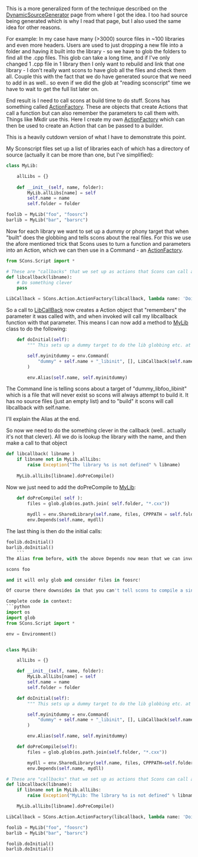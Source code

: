 
This is a more generalized form of the technique described on the [DynamicSourceGenerator](DynamicSourceGenerator) page from where I got the idea.  I too had source being generated which is why I read that page, but I also used the same idea for other reasons. 

For example: In my case have many (>3000) source files in ~100 libraries and even more headers.  Users are used to just dropping a new file into a folder and having it built into the library - so we have to glob the folders to find all the .cpp files.   This glob can take a long time, and if I've only changed 1 .cpp file in 1 library then I only want to rebuild and link that one library - I don't really want scons to have glob all the files and check them all.  Couple this with the fact that we do have generated source that we need to add in as well.. so even if we did the glob at "reading sconscript" time we have to wait to get the full list later on. 

End result is I need to call scons at build time to do stuff.  Scons has something called [ActionFactory](ActionFactory).  These are objects that create Actions that call a function but can also remember the parameters to call them with.  Things like Mkdir use this.  Here I create my own [ActionFactory](ActionFactory) which can then be used to create an Action that can be passed to a builder. 

This is a heavily cutdown version of what I have to demonstrate this point. 

My Sconscript files set up a list of libraries each of which has a directory of source (actually it can be more than one, but I've simplified): 


```python
class MyLib:

    allLibs = {}
    
    def __init__(self, name, folder):
        MyLib.allLibs[name] = self
        self.name = name
        self.folder = folder

foolib = MyLib("foo", "foosrc")
barlib = MyLib("bar", "barsrc")
```
Now for each library we want to set up a dummy or phony target that when "built" does the globbing and tells scons about the real files.  For this we use the afore mentioned trick that Scons uses to turn a function and parameters into an Action, which we can then use in a Command - an [ActionFactory](ActionFactory). 


```python
from SCons.Script import *

# These are "callbacks" that we set up as actions that Scons can call at build time.
def libcallback(libname):
    # Do something clever
    pass

LibCallback = SCons.Action.ActionFactory(libcallback, lambda name: 'Doing "%s"' % name)
```
So a call to [LibCallBack](LibCallBack) now creates a Action object that "remembers" the parameter it was called with, and when invoked will call my libcallback function with that parameter.  This means I can now add a method to [MyLib](MyLib) class to do the following: 


```python
    def doInitial(self):
        """ This sets up a dummy target to do the lib globbing etc. at build time """

        self.myinitdummy = env.Command(
            "dummy" + self.name + "_libinit", [], LibCallback(self.name)
        )

        env.Alias(self.name, self.myinitdummy)
```
The Command line is telling scons about a target of "dummy_libfoo_libinit" which is a file that will never exist so scons will always attempt to build it.  It has no source files (just an empty list) and to "build" it scons will call libcallback with self.name. 

I'll explain the Alias at the end. 

So now we need to do the something clever in the callback (well.. actually it's not that clever).  All we do is lookup the library with the name, and then make a call to that object 


```python
def libcallback( libname )
    if libname not in MyLib.allLibs:
        raise Exception("The library %s is not defined" % libname)
    
    MyLib.allLibs[libname].doPreCompile()
```
Now we just need to add the doPreCompile to [MyLib](MyLib): 


```python
    def doPreCompile( self ):
        files = glob.glob(os.path.join( self.folder, "*.cxx"))
        
        mydll = env.SharedLibrary(self.name, files, CPPPATH = self.folder)
        env.Depends(self.name, mydll)
```
The last thing is then do the initial calls: 


```python
foolib.doInitial()
barlib.doInitial()
    ```
The Alias from before, with the above Depends now mean that we can invoke scons like 

scons foo 

and it will only glob and consider files in foosrc! 

Of course there downsides in that you can't tell scons to compile a single object file - but we are writing things to get round that. And you can't do a scons -c.  However the purpose was to show how you can call something at build time. 

Complete code in context: 
```python
import os
import glob
from SCons.Script import *

env = Environment()


class MyLib:

    allLibs = {}

    def __init__(self, name, folder):
        MyLib.allLibs[name] = self
        self.name = name
        self.folder = folder

    def doInitial(self):
        """ This sets up a dummy target to do the lib globbing etc. at build time """

        self.myinitdummy = env.Command(
            "dummy" + self.name + "_libinit", [], LibCallback(self.name)
        )

        env.Alias(self.name, self.myinitdummy)

    def doPreCompile(self):
        files = glob.glob(os.path.join(self.folder, "*.cxx"))

        mydll = env.SharedLibrary(self.name, files, CPPPATH=self.folder)
        env.Depends(self.name, mydll)

# These are "callbacks" that we set up as actions that Scons can call at build time.
def libcallback(libname):
    if libname not in MyLib.allLibs:
        raise Exception("MyLib: The library %s is not defined" % libname)

    MyLib.allLibs[libname].doPreCompile()

LibCallback = SCons.Action.ActionFactory(libcallback, lambda name: 'Doing "%s"' % name)

foolib = MyLib("foo", "foosrc")
barlib = MyLib("bar", "barsrc")

foolib.doInitial()
barlib.doInitial()
```
